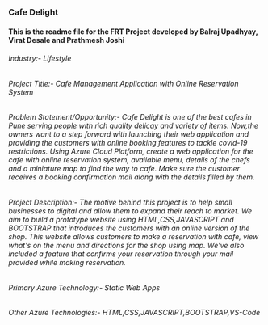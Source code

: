 ### Cafe Delight
#### This is the readme file for the FRT Project developed by Balraj Upadhyay, Virat Desale and Prathmesh Joshi

###### Industry:- Lifestyle
###### Project Title:- Cafe Management Application with Online Reservation System
###### Problem Statement/Opportunity:- Cafe Delight is one of the best cafes in Pune serving people with rich quality delicay and variety of items. Now,the owners want to a step forward with launching their web application and providing the customers with online booking features to tackle covid-19 restrictions. Using Azure Cloud Platform, create a web application for the cafe with online reservation system, available menu, details of the chefs and a miniature map to find the way to cafe. Make sure the customer receives a booking confirmation mail along with the details filled by them.
###### Project Description:- The motive behind this project is to help small businesses to digital and allow them to expand their reach to market. We aim to build a prototype website using HTML,CSS,JAVASCRIPT and BOOTSTRAP that introduces the customers with an online version of the shop. This website allows customers to make a reservation with cafe, view what's on the menu and directions for the shop using map. We've also included a feature that confirms your reservation through your mail provided while making reservation.
###### Primary Azure Technology:- Static Web Apps
###### Other Azure Technologies:- HTML,CSS,JAVASCRIPT,BOOTSTRAP,VS-Code

